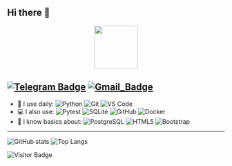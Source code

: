 ## Hi there 👋
<div id="header" align="center">
  <img src="https://i.giphy.com/media/v1.Y2lkPTc5MGI3NjExenl1ZmM1dTB3d2o3aHFia205c3F2Z3VtOTVudXdyMTE1cHdyZGhtdiZlcD12MV9pbnRlcm5hbF9naWZfYnlfaWQmY3Q9Zw/CuuSHzuc0O166MRfjt/giphy.gif" width="100"/>
</div>

[![Telegram Badge](https://img.shields.io/badge/-@DsJohny-26A5E4?style=flat-square&logo=Telegram&logoColor=white&link=https://t.me/dsjohny)](https://t.me/DsJohnY)
[![Gmail_Badge](https://img.shields.io/badge/Gmail-D14836?style=for-the-badge&logo=gmail&logoColor=white&link=Uakubovskij@gmail.com)](Uakubovskij@gmail.com)
---

- 🚀 I use daily:
  ![Python](https://img.shields.io/badge/-Python-A6AB26?style=flat-square&logo=Python)
  ![Git](https://img.shields.io/badge/-Git-black?style=flat-square&logo=git)
  ![VS Code](https://img.shields.io/badge/-VS%20Code-007ACC?style=flat-square&logo=visual-studio-code)
- 💻 I also use:
  ![Pytest](https://img.shields.io/badge/-Pytest-DBD321?style=flat-square&logo=Pytest)
  ![SQLite](https://img.shields.io/badge/-SQLite-003B57?style=flat-square&logo=sqlite)
  ![GitHub](https://img.shields.io/badge/-GitHub-181717?style=flat-square&logo=github)
  ![Docker](https://img.shields.io/badge/-Docker-ED403B?style=flat-square&logo=Docker)
- 🤔 I know basics about:
  ![PostgreSQL](https://img.shields.io/badge/-PostgreSQL-E07358?style=flat-square&logo=postgresql)
  ![HTML5](https://img.shields.io/badge/-HTML5-103FE3?style=flat-square&logo=html5&logoColor=white)
  ![Bootstrap](https://img.shields.io/badge/-Bootstrap-40B35A?style=flat-square&logo=bootstrap)
  
---

![GitHub stats](https://github-readme-stats.vercel.app/api?username=DsJohn&count_private=true&include_all_commits=true)
![Top Langs](https://github-readme-stats.vercel.app/api/top-langs/?username=dsjohn&layout=compact&exclude_repo=carzone,online-shop-app,e-learning-app)

![Visitor Badge](https://visitor-badge.laobi.icu/badge?page_id=dsjohn.dsjohn)
